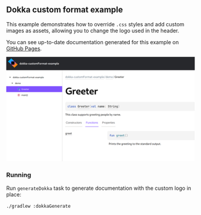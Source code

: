 ## Dokka custom format example

This example demonstrates how to override `.css` styles and add custom images as assets, allowing
you to change the logo used in the header.

You can see up-to-date documentation generated for this example on
[GitHub Pages](https://kotlin.github.io/dokka/examples/dokka-customFormat-example/html/index.html).

![screenshot demonstration of output](demo.png)

### Running

Run `generateDokka` task to generate documentation with the custom logo in place:

```bash
./gradlew :dokkaGenerate
```
